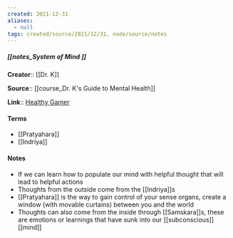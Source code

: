 ```yaml
---
created: 2021-12-31 
aliases:
  - null
tags: created/source/2021/12/31, node/source/notes
---
```


##### [[notes_System of Mind ]]
**Creator**:: [[Dr. K]]
 
**Source**:: [[course_Dr. K's Guide to Mental Health]]

**Link**:: [Healthy Gamer](https://coaching.healthygamer.gg/guide/lessons/system-of-mind)

#### Terms
- [[Pratyahara]]
- [[Indriya]]

#### Notes
- If we can learn how to populate our mind with helpful thought that will lead to helpful actions
- Thoughts from the outside come from the [[Indriya]]s
- [[Pratyahara]] is the way to gain control of your sense organs, create a window (with movable curtains) between you and the world
- Thoughts can also come from the inside through [[Samskara]]s, these are emotions or learnings that have sunk into our [[subconscious]] [[mind]]
